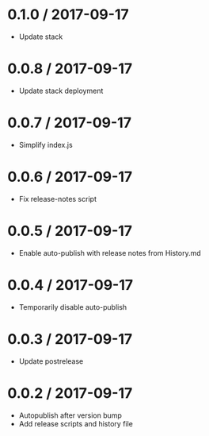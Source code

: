 
0.1.0 / 2017-09-17
==================

  * Update stack

0.0.8 / 2017-09-17
==================

  * Update stack deployment

0.0.7 / 2017-09-17
==================

  * Simplify index.js

0.0.6 / 2017-09-17
==================

  * Fix release-notes script

0.0.5 / 2017-09-17
==================

  * Enable auto-publish with release notes from History.md

0.0.4 / 2017-09-17
==================

  * Temporarily disable auto-publish

0.0.3 / 2017-09-17
==================

  * Update postrelease

0.0.2 / 2017-09-17
==================

  * Autopublish after version bump
  * Add release scripts and history file
